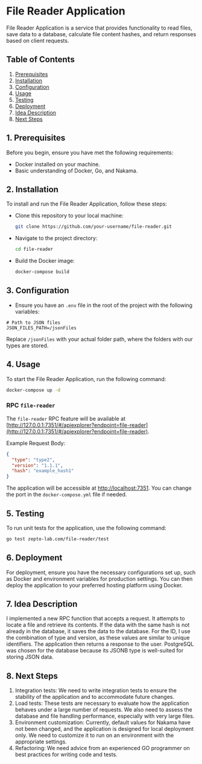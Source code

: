 # File Reader Application

File Reader Application is a service that provides functionality to read files, save data to a database, calculate file content hashes, and return responses based on client requests.

## Table of Contents

1. [Prerequisites](#prerequisites)
2. [Installation](#installation)
3. [Configuration](#configuration)
4. [Usage](#usage)
5. [Testing](#testing)
6. [Deployment](#deployment)
7. [Idea Description](#idea)
8. [Next Steps](#next)

## 1. Prerequisites

Before you begin, ensure you have met the following requirements:

- Docker installed on your machine.
- Basic understanding of Docker, Go, and Nakama.

## 2. Installation

To install and run the File Reader Application, follow these steps:

- Clone this repository to your local machine:

  ```bash
  git clone https://github.com/your-username/file-reader.git
  ```

- Navigate to the project directory:

  ```bash
  cd file-reader
  ```

- Build the Docker image:

  ```bash
  docker-compose build
  ```

## 3. Configuration

- Ensure you have an `.env` file in the root of the project with the following variables:

```dotenv
# Path to JSON files
JSON_FILES_PATH=/jsonFiles
```

Replace `/jsonFiles` with your actual folder path, where the folders with our types are stored. 

## 4. Usage

To start the File Reader Application, run the following command:

```bash
docker-compose up -d
```
### RPC `file-reader`

The `file-reader` RPC feature will be available at [http://127.0.0.1:7351/#/apiexplorer?endpoint=file-reader](http://127.0.0.1:7351/#/apiexplorer?endpoint=file-reader).

Example Request Body:

```json
{
  "type": "type2",
  "version": "1.1.1",
  "hash": "example_hash1"
}
```

The application will be accessible at [http://localhost:7351](http://localhost:7351). You can change the port in the `docker-compose.yml` file if needed.

## 5. Testing

To run unit tests for the application, use the following command:

```bash
go test zepto-lab.com/file-reader/test
```

## 6. Deployment

For deployment, ensure you have the necessary configurations set up, such as Docker and environment variables for production settings.
You can then deploy the application to your preferred hosting platform using Docker.

## 7. Idea Description

I implemented a new RPC function that accepts a request. It attempts to locate a file and retrieve its contents. 
If the data with the same hash is not already in the database, it saves the data to the database. 
For the ID, I use the combination of type and version, as these values are similar to unique identifiers. 
The application then returns a response to the user. 
PostgreSQL was chosen for the database because its JSONB type is well-suited for storing JSON data.

## 8. Next Steps

1. Integration tests: We need to write integration tests to ensure the stability of the application and to accommodate future changes.
2. Load tests: These tests are necessary to evaluate how the application behaves under a large number of requests. We also need to assess the database and file handling performance, especially with very large files.
3. Environment customization: Currently, default values for Nakama have not been changed, and the application is designed for local deployment only. We need to customize it to run on an environment with the appropriate settings.
4. Refactoring: We need advice from an experienced GO programmer on best practices for writing code and tests.


